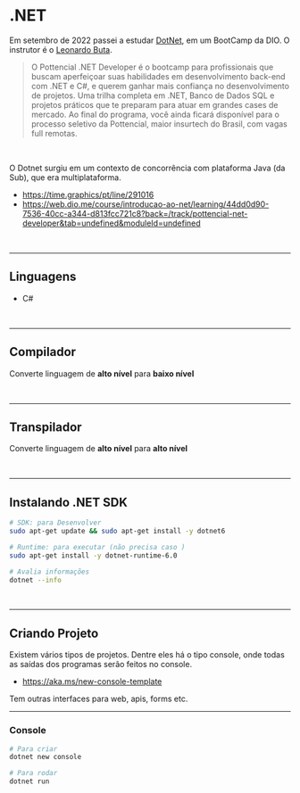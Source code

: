 # .NET

Em setembro de 2022 passei a estudar [DotNet](https://dotnet.microsoft.com), em um BootCamp da DIO. O instrutor é o [Leonardo Buta](https://www.linkedin.com/in/leonardo-buta).

> O Pottencial .NET Developer é o bootcamp para profissionais que buscam aperfeiçoar suas habilidades em desenvolvimento back-end com .NET e C#, e querem ganhar mais confiança no desenvolvimento de projetos. Uma trilha completa em .NET, Banco de Dados SQL e projetos práticos que te preparam para atuar em grandes cases de mercado. Ao final do programa, você ainda ficará disponível para o processo seletivo da Pottencial, maior insurtech do Brasil, com vagas full remotas.

<br>

O Dotnet surgiu em um contexto de concorrência com plataforma Java (da Sub), que era multiplataforma.

- https://time.graphics/pt/line/291016
- https://web.dio.me/course/introducao-ao-net/learning/44dd0d90-7536-40cc-a344-d813fcc721c8?back=/track/pottencial-net-developer&tab=undefined&moduleId=undefined

<br>

---

## Linguagens

- C#

<br>

---

## Compilador

Converte linguagem de **alto nível** para **baixo nível**

<br>

---

## Transpilador

Converte linguagem de **alto nível** para **alto nível**

<br>

---

## Instalando .NET SDK

```bash
# SDK: para Desenvolver
sudo apt-get update && sudo apt-get install -y dotnet6

# Runtime: para executar (não precisa caso )
sudo apt-get install -y dotnet-runtime-6.0

# Avalia informações
dotnet --info
```

<br>

---

## Criando Projeto

Existem vários tipos de projetos.
Dentre eles há o tipo console, onde todas as saídas dos programas serão feitos no console.
- https://aka.ms/new-console-template

Tem outras interfaces para web, apis, forms etc.
<br>

---

### Console

```bash
# Para criar
dotnet new console

# Para rodar
dotnet run
```
